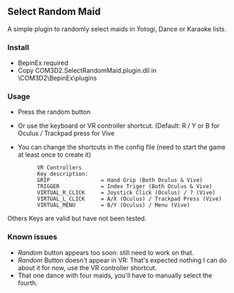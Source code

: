 ## Select Random Maid

A simple plugin to randomly select maids in Yotogi, Dance or Karaoke lists.


### Install
- BepinEx required
- Copy COM3D2.SelectRandomMaid.plugin.dll in \COM3D2\BepinEx\plugins

### Usage
- Press the random button
- Or use the keyboard or VR controller shortcut. (Default: R / Y or B for Oculus / Trackpad press for Vive
- You can change the shortcuts in the config file (need to start the game at least once to create it)

            VR Controllers
            Key description:
            GRIP                = Hand Grip (Both Oculus & Vive)
            TRIGGER             = Index Triger (Both Oculus & Vive)
            VIRTUAL_R_CLICK     = Joystick Click (Oculus) / ? (Vive)
            VIRTUAL_L_CLICK     = A/X (Oculus) / Trackpad Press (Vive)
            VIRTUAL_MENU        = B/Y (Oculus) / Menu (Vive)
Others Keys are valid but have not been tested.

### Known issues
- *Random* button appears too soon: still need to work on that.
- *Random* Button doesn't appear in VR: That's expected nothing I can do about it for now, use the VR controller shortcut.
- That one dance with four maids, you'll have to manually select the fourth.
